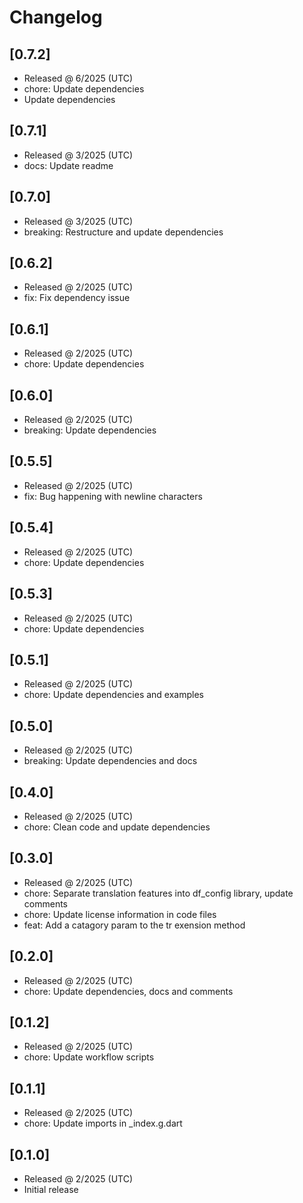 # Changelog

## [0.7.2]

- Released @ 6/2025 (UTC)
- chore: Update dependencies
- Update dependencies

## [0.7.1]

- Released @ 3/2025 (UTC)
- docs: Update readme

## [0.7.0]

- Released @ 3/2025 (UTC)
- breaking: Restructure and update dependencies

## [0.6.2]

- Released @ 2/2025 (UTC)
- fix: Fix dependency issue

## [0.6.1]

- Released @ 2/2025 (UTC)
- chore: Update dependencies

## [0.6.0]

- Released @ 2/2025 (UTC)
- breaking: Update dependencies

## [0.5.5]

- Released @ 2/2025 (UTC)
- fix: Bug happening with newline characters

## [0.5.4]

- Released @ 2/2025 (UTC)
- chore: Update dependencies

## [0.5.3]

- Released @ 2/2025 (UTC)
- chore: Update dependencies

## [0.5.1]

- Released @ 2/2025 (UTC)
- chore: Update dependencies and examples

## [0.5.0]

- Released @ 2/2025 (UTC)
- breaking: Update dependencies and docs

## [0.4.0]

- Released @ 2/2025 (UTC)
- chore: Clean code and update dependencies

## [0.3.0]

- Released @ 2/2025 (UTC)
- chore: Separate translation features into df_config library, update comments
- chore: Update license information in code files
- feat: Add a catagory param to the tr exension method

## [0.2.0]

- Released @ 2/2025 (UTC)
- chore: Update dependencies, docs and comments

## [0.1.2]

- Released @ 2/2025 (UTC)
- chore: Update workflow scripts

## [0.1.1]

- Released @ 2/2025 (UTC)
- chore: Update imports in \_index.g.dart

## [0.1.0]

- Released @ 2/2025 (UTC)
- Initial release
